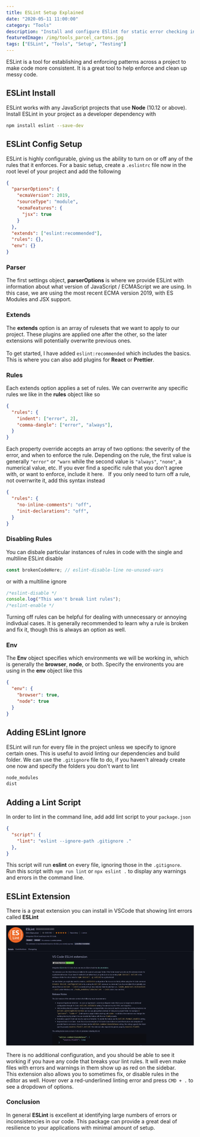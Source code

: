 ```yaml
---
title: ESLint Setup Explained
date: "2020-05-11 11:00:00"
category: "Tools"
description: "Install and configure ESlint for static error checking in JavaScript. Setup a default project and add the plugins."
featuredImage: /img/tools_parcel_cartons.jpg
tags: ["ESLint", "Tools", "Setup", "Testing"]
---
```


ESLint is a tool for establishing and enforcing patterns across a project to make code more consistent. It is a great tool to help enforce and clean up messy code.

## ESLint Install
ESLint works with any JavaScript projects that use **Node** (10.12 or above). Install ESLint in your project as a developer dependency with
```bash
npm install eslint --save-dev
```

## ESLint Config Setup

ESLint is highly configurable, giving us the ability to turn on or off any of the rules that it enforces. For a basic setup, create a `.eslintrc` file now in the root level of your project and add the following

```json
{
  "parserOptions": {
    "ecmaVersion": 2019,
    "sourceType": "module",
    "ecmaFeatures": {
      "jsx": true
    }
  },
  "extends": ["eslint:recommended"],
  "rules": {},
  "env": {}
}
```
### Parser
The first settings object, **parserOptions** is where we provide ESLint with information about what version of JavaScript / ECMAScript we are using. In this case, we are using the most recent ECMA version 2019, with ES Modules and JSX support. 

### Extends
The **extends** option is an array of rulesets that we want to apply to our project. These plugins are applied one after the other, so the later extensions will potentially overwrite previous ones.  
&nbsp;  
To get started, I have added `eslint:recommended` which includes the basics. This is where you can also add plugins for **React** or **Prettier**.

### Rules
Each extends option applies a set of rules. We can overrwrite any specific rules we like in the **rules** object like so

```json
{
  "rules": {
    "indent": ["error", 2],
    "comma-dangle": ["error", "always"],
  }
}
```
Each property override accepts an array of two options: the severity of the error, and when to enforce the rule. Depending on the rule, the first value is generally `"error"` or `"warn` while the second value is `"always"`, `"none"`, a numerical value, etc. If you ever find a specific rule that you don't agree with, or want to enforce, include it here.
&nbsp;
If you only need to turn off a rule, not overrwrite it, add this syntax instead
```json
{
  "rules": {
    "no-inline-comments": "off",
    "init-declarations": "off",
  }
}
```

### Disabling Rules
You can disbale particular instances of rules in code with the single and multiline ESLint disable
```javascript
const brokenCodeHere; // eslint-disable-line no-unused-vars
```
or with a multiline ignore
```javascript
/*eslint-disable */
console.log("This won't break lint rules");
/*eslint-enable */
```

Turning off rules can be helpful for dealing with unnecessary or annoying indivdual cases. It is generally recommended to learn why a rule is broken and fix it, though this is always an option as well.

### Env
The **Env** object specifies which environments we will be working in, which is generally the **browser**, **node**, or both. Specify the environents you are using in the **env** object like this 
```json
{
  "env": {
    "browser": true,
    "node": true
  }
}
```
## Adding ESLint Ignore
ESLint will run for every file in the project unless we specify to ignore certain ones. This is useful to avoid linting our dependencies and build folder. We can use the `.gitignore` file to do, if you haven't already create one now and specify the folders you don't want to lint

```bash
node_modules
dist
```

## Adding a Lint Script
In order to lint in the command line, add add lint script to your `package.json`

```json
{
  "script": {
    "lint": "eslint --ignore-path .gitignore ."
  },
}
```

This script will run **eslint** on every file, ignoring those in the `.gitignore`.
&nbsp;
Run this script with `npm run lint` or `npx eslint .` to display any warnings and errors in the command line.

## ESLint Extension

There is a great extension you can install in VSCode that showing lint errors called **ESLint**

![ESLint extension](./extension.jpg)

There is no additional configuration, and you should be able to see it working if you have any code that breaks your lint rules. It will even make files with errors and warnings in them show up as red on the sidebar.
&nbsp;  
This extension also allows you to sometimes fix, or disable rules in the editor as well. Hover over a red-underlined linting error and press `CMD + .` to see a dropdown of options.

### Conclusion
In general **ESLint** is excellent at identifying large numbers of errors or inconsistencies in our code. This package can provide a great deal of resilience to your applications with minimal amount of setup.